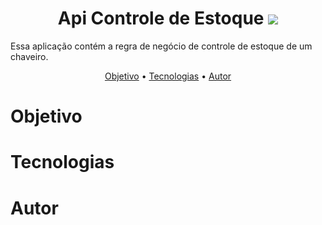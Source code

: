 <h1 align="center">Api Controle de Estoque <img src="https://img.shields.io/static/v1?label=deploy&message=heroku&color=blueviolet" /></h1>
<p>Essa aplicação contém a regra de negócio de controle de estoque de um chaveiro.</p>
<p align="center">
 <a href="#objetivo">Objetivo</a> •
 <a href="#tecnologias">Tecnologias</a> • 
 <a href="#autor">Autor</a>
</p>

# Objetivo

# Tecnologias

# Autor
